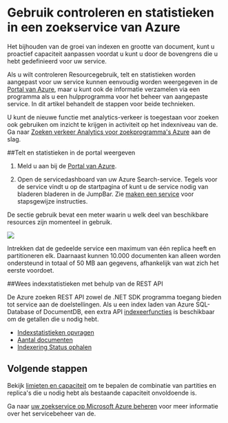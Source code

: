 <properties 
   pageTitle="Gebruik en statistieken in een Azure-zoekservice controleren | Microsoft Azure | De zoekservice gehoste cloud" 
   description="Resource-verbruik en index grootte voor zoekprogramma's Azure, een gehoste cloud-zoekservice op Microsoft Azure bijhouden." 
   services="search" 
   documentationCenter="" 
   authors="HeidiSteen" 
   manager="jhubbard" 
   editor=""
   tags="azure-portal"/>

<tags
   ms.service="search"
   ms.devlang="na"
   ms.topic="article"
   ms.tgt_pltfrm="na"
   ms.workload="required" 
   ms.date="05/17/2016"
   ms.author="heidist"/>

# <a name="monitor-usage-and-statistics-in-an-azure-search-service"></a>Gebruik controleren en statistieken in een zoekservice van Azure

Het bijhouden van de groei van indexen en grootte van document, kunt u proactief capaciteit aanpassen voordat u kunt u door de bovengrens die u hebt gedefinieerd voor uw service. 

Als u wilt controleren Resourcegebruik, telt en statistieken worden aangepast voor uw service kunnen eenvoudig worden weergegeven in de [Portal van Azure](https://portal.azure.com), maar u kunt ook de informatie verzamelen via een programma als u een hulpprogramma voor het beheer van aangepaste service. In dit artikel behandelt de stappen voor beide technieken.

U kunt de nieuwe functie met analytics-verkeer is toegestaan voor zoeken ook gebruiken om inzicht te krijgen in activiteit op het indexniveau van de. Ga naar [Zoeken verkeer Analytics voor zoekprogramma's Azure](search-traffic-analytics.md) aan de slag.

##<a name="view-counts-and-metrics-in-the-portal"></a>Telt en statistieken in de portal weergeven 

1. Meld u aan bij de [Portal van Azure](https://portal.azure.com). 

2. Open de servicedashboard van uw Azure Search-service. Tegels voor de service vindt u op de startpagina of kunt u de service nodig van bladeren bladeren in de JumpBar. Zie [maken een service](search-create-service-portal.md) voor stapsgewijze instructies.

De sectie gebruik bevat een meter waarin u welk deel van beschikbare resources zijn momenteel in gebruik.

  ![][1]

Intrekken dat de gedeelde service een maximum van één replica heeft en partitioneren elk. Daarnaast kunnen 10.000 documenten kan alleen worden ondersteund in totaal of 50 MB aan gegevens, afhankelijk van wat zich het eerste voordoet.

##<a name="get-index-statistics-using-the-rest-api"></a>Wees indexstatistieken met behulp van de REST API

De Azure zoeken REST API zowel de .NET SDK programma toegang bieden tot service aan de doelstellingen.  Als u een index laden van Azure SQL-Database of DocumentDB, een extra API [indexeerfuncties](https://msdn.microsoft.com/library/azure/dn946891.aspx) is beschikbaar om de getallen die u nodig hebt. 

  + [Indexstatistieken opvragen](https://msdn.microsoft.com/library/azure/dn798942.aspx)
  + [Aantal documenten](https://msdn.microsoft.com/library/azure/dn798924.aspx)
  + [Indexering Status ophalen](https://msdn.microsoft.com/library/azure/dn946884.aspx)

## <a name="next-steps"></a>Volgende stappen

Bekijk [limieten en capaciteit](search-limits-quotas-capacity.md) om te bepalen de combinatie van partities en replica's die u nodig hebt als bestaande capaciteit onvoldoende is. 

Ga naar [uw zoekservice op Microsoft Azure beheren](search-manage.md) voor meer informatie over het servicebeheer van de.

<!--Image references-->
[1]: ./media/search-monitor-usage/AzureSearch-Monitor1.PNG




 
